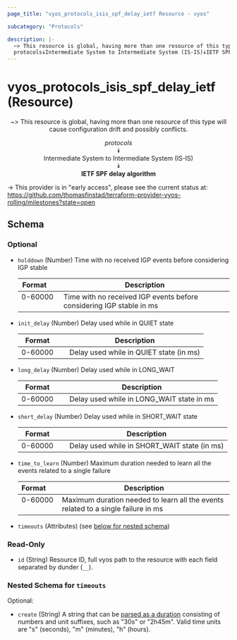 ```yaml
---
page_title: "vyos_protocols_isis_spf_delay_ietf Resource - vyos"

subcategory: "Protocols"

description: |- 
  ~> This resource is global, having more than one resource of this type will cause configuration drift and possibly conflicts.
  protocols⯯Intermediate System to Intermediate System (IS-IS)⯯IETF SPF delay algorithm
---
```


# vyos_protocols_isis_spf_delay_ietf (Resource)
<center>

~> This resource is global, having more than one resource of this type will cause configuration drift and possibly conflicts.

*protocols*  
⯯  
Intermediate System to Intermediate System (IS-IS)  
⯯  
**IETF SPF delay algorithm**


</center>

-> This provider is in "early access", please see the current status at: https://github.com/thomasfinstad/terraform-provider-vyos-rolling/milestones?state=open

## Schema

### Optional

- `holddown` (Number) Time with no received IGP events before considering IGP stable

    |Format   &emsp;|Description                                                           |
    |-----------|------------------------------------------------------------------------|
    |0-60000  &emsp;|Time with no received IGP events before considering IGP stable in ms  |
- `init_delay` (Number) Delay used while in QUIET state

    |Format   &emsp;|Description                              |
    |-----------|-------------------------------------------|
    |0-60000  &emsp;|Delay used while in QUIET state (in ms)  |
- `long_delay` (Number) Delay used while in LONG_WAIT

    |Format   &emsp;|Description                                |
    |-----------|---------------------------------------------|
    |0-60000  &emsp;|Delay used while in LONG_WAIT state in ms  |
- `short_delay` (Number) Delay used while in SHORT_WAIT state

    |Format   &emsp;|Description                                   |
    |-----------|------------------------------------------------|
    |0-60000  &emsp;|Delay used while in SHORT_WAIT state (in ms)  |
- `time_to_learn` (Number) Maximum duration needed to learn all the events related to a single failure

    |Format   &emsp;|Description                                                                        |
    |-----------|-------------------------------------------------------------------------------------|
    |0-60000  &emsp;|Maximum duration needed to learn all the events related to a single failure in ms  |
- `timeouts` (Attributes) (see [below for nested schema](#nestedatt--timeouts))

### Read-Only

- `id` (String) Resource ID, full vyos path to the resource with each field separated by dunder (`__`).

<a id="nestedatt--timeouts"></a>
### Nested Schema for `timeouts`

Optional:

- `create` (String) A string that can be [parsed as a duration](https://pkg.go.dev/time#ParseDuration) consisting of numbers and unit suffixes, such as &#34;30s&#34; or &#34;2h45m&#34;. Valid time units are &#34;s&#34; (seconds), &#34;m&#34; (minutes), &#34;h&#34; (hours).  
